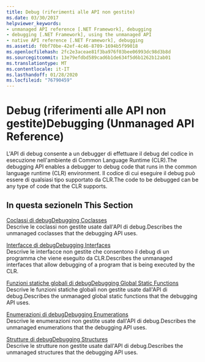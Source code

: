 ```yaml
---
title: Debug (riferimenti alle API non gestite)
ms.date: 03/30/2017
helpviewer_keywords:
- unmanaged API reference [.NET Framework], debugging
- debugging [.NET Framework], using the unmanaged API
- native API reference [.NET Framework], debugging
ms.assetid: f0bf70be-42ef-4c46-8709-1694b5f99018
ms.openlocfilehash: 2fc2e3aceae81f3ba976f03bee06993dc98d3b8d
ms.sourcegitcommit: 13e79efdbd589cad6b1de634f5d6b1262b12ab01
ms.translationtype: MT
ms.contentlocale: it-IT
ms.lasthandoff: 01/28/2020
ms.locfileid: "76790459"
---
```

# <a name="debugging-unmanaged-api-reference"></a><span data-ttu-id="ff4ec-102">Debug (riferimenti alle API non gestite)</span><span class="sxs-lookup"><span data-stu-id="ff4ec-102">Debugging (Unmanaged API Reference)</span></span>
<span data-ttu-id="ff4ec-103">L'API di debug consente a un debugger di effettuare il debug del codice in esecuzione nell'ambiente di Common Language Runtime (CLR).</span><span class="sxs-lookup"><span data-stu-id="ff4ec-103">The debugging API enables a debugger to debug code that runs in the common language runtime (CLR) environment.</span></span> <span data-ttu-id="ff4ec-104">Il codice di cui eseguire il debug può essere di qualsiasi tipo supportato da CLR.</span><span class="sxs-lookup"><span data-stu-id="ff4ec-104">The code to be debugged can be any type of code that the CLR supports.</span></span>  
  
## <a name="in-this-section"></a><span data-ttu-id="ff4ec-105">In questa sezione</span><span class="sxs-lookup"><span data-stu-id="ff4ec-105">In This Section</span></span>  
 [<span data-ttu-id="ff4ec-106">Coclassi di debug</span><span class="sxs-lookup"><span data-stu-id="ff4ec-106">Debugging Coclasses</span></span>](debugging-coclasses.md)  
 <span data-ttu-id="ff4ec-107">Descrive le coclassi non gestite usate dall'API di debug.</span><span class="sxs-lookup"><span data-stu-id="ff4ec-107">Describes the unmanaged coclasses that the debugging API uses.</span></span>  
  
 [<span data-ttu-id="ff4ec-108">Interfacce di debug</span><span class="sxs-lookup"><span data-stu-id="ff4ec-108">Debugging Interfaces</span></span>](debugging-interfaces.md)  
 <span data-ttu-id="ff4ec-109">Descrive le interfacce non gestite che consentono il debug di un programma che viene eseguito da CLR.</span><span class="sxs-lookup"><span data-stu-id="ff4ec-109">Describes the unmanaged interfaces that allow debugging of a program that is being executed by the CLR.</span></span>  
  
 [<span data-ttu-id="ff4ec-110">Funzioni statiche globali di debug</span><span class="sxs-lookup"><span data-stu-id="ff4ec-110">Debugging Global Static Functions</span></span>](debugging-global-static-functions.md)  
 <span data-ttu-id="ff4ec-111">Descrive le funzioni statiche globali non gestite usate dall'API di debug.</span><span class="sxs-lookup"><span data-stu-id="ff4ec-111">Describes the unmanaged global static functions that the debugging API uses.</span></span>  
  
 [<span data-ttu-id="ff4ec-112">Enumerazioni di debug</span><span class="sxs-lookup"><span data-stu-id="ff4ec-112">Debugging Enumerations</span></span>](debugging-enumerations.md)  
 <span data-ttu-id="ff4ec-113">Descrive le enumerazioni non gestite usate dall'API di debug.</span><span class="sxs-lookup"><span data-stu-id="ff4ec-113">Describes the unmanaged enumerations that the debugging API uses.</span></span>  
  
 [<span data-ttu-id="ff4ec-114">Strutture di debug</span><span class="sxs-lookup"><span data-stu-id="ff4ec-114">Debugging Structures</span></span>](debugging-structures.md)  
 <span data-ttu-id="ff4ec-115">Descrive le strutture non gestite usate dall'API di debug.</span><span class="sxs-lookup"><span data-stu-id="ff4ec-115">Describes the unmanaged structures that the debugging API uses.</span></span>
